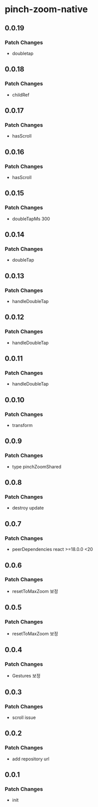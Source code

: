 # pinch-zoom-native

## 0.0.19

### Patch Changes

- doubletap

## 0.0.18

### Patch Changes

- childRef

## 0.0.17

### Patch Changes

- hasScroll

## 0.0.16

### Patch Changes

- hasScroll

## 0.0.15

### Patch Changes

- doubleTapMs 300

## 0.0.14

### Patch Changes

- doubleTap

## 0.0.13

### Patch Changes

- handleDoubleTap

## 0.0.12

### Patch Changes

- handleDoubleTap

## 0.0.11

### Patch Changes

- handleDoubleTap

## 0.0.10

### Patch Changes

- transform

## 0.0.9

### Patch Changes

- type pinchZoomShared

## 0.0.8

### Patch Changes

- destroy update

## 0.0.7

### Patch Changes

- peerDependencies react >=18.0.0 <20

## 0.0.6

### Patch Changes

- resetToMaxZoom 보정

## 0.0.5

### Patch Changes

- resetToMaxZoom 보정

## 0.0.4

### Patch Changes

- Gestures 보정

## 0.0.3

### Patch Changes

- scroll issue

## 0.0.2

### Patch Changes

- add repository url

## 0.0.1

### Patch Changes

- init
